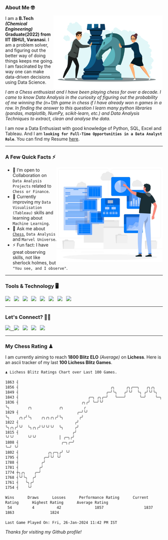 ### About Me 🤓
<img align="right" alt="Coding" width="350" src="https://github.com/Laxman-Lakhan/Laxman-Lakhan/blob/master/Assets/Chess_Vector.jpg">   

I am a **B.Tech** _**(Chemical Engineering)**_ **Graduate(2022) from IIT (BHU), Varanasi**. I am a problem solver, and figuring out the better way of doing things keeps me going. I am fascinated by the way one can make data-driven decisions using Data Science. 

_I am a Chess enthusiast and I have been playing chess for over a decade. I came to know Data Analysis in the curiosity of figuring out the probability of me winning the (n+1)th game in chess if I have already won n games in a row. In finding the answer to this question I learn many python libraries (pandas, matplotlib, NumPy, scikit-learn, etc.) and Data Analysis Techniques to extract, clean and analyse the data._

I am now a Data Enthusiast with good knowledge of Python, SQL, Excel and Tableau. And I am **`looking for Full-Time Opportunities in a Data Analyst Role`**. You can find my Resume
 [here](https://drive.google.com/file/d/1UIOoogRLj5eGQFQBkuvMmTISZVdl2Ok7/view?usp=sharing).


---

### A Few Quick Facts ⚡️
<img align="right" alt="Coding" width="340" src="https://github.com/Laxman-Lakhan/Laxman-Lakhan/blob/master/Assets/Data_Vector.jpg">   

- 🤝 I’m open to Collaboration on `Data Analysis Projects` related to `Chess or Finance`.
- 📖 Currently improving my `Data Visualisation (Tableau)` skills and learning about `Machine Learning`.
- 💬 Ask me about [`Chess`](https://lichess.org/@/YourKingIsInDanger), `Data Analysis` and `Marvel Universe`.
- ⚡️ Fun fact: I have great observing skills, not like sherlock holmes, but `"You see, and I observe"`.

---
### Tools & Technology 🖥

<img src="https://img.shields.io/badge/Python-white?logo=Python&logoColor=ColorName&style=ShieldStyle" /> &nbsp;
<img src="https://img.shields.io/badge/MySQL-white?logo=MySQL&logoColor=ColorName&style=ShieldStyle" /> &nbsp;
<img src="https://img.shields.io/badge/Tableau-white?logo=Tableau&logoColor=ColorName&style=ShieldStyle" /> &nbsp;
<img src="https://img.shields.io/badge/Excel-white?logo=Microsoft+Excel&logoColor=196F3D&style=ShieldStyle" /> &nbsp;
<img src="https://img.shields.io/badge/Jupyter-white?logo=Jupyter&logoColor=ColorName&style=ShieldStyle" /> &nbsp;
<img src="https://img.shields.io/badge/pandas-white?logo=Pandas&logoColor=000080&style=ShieldStyle" /> &nbsp;
<img src="https://img.shields.io/badge/numpy-white?logo=Numpy&logoColor=85C1E9&style=ShieldStyle" /> &nbsp;
<img src="https://img.shields.io/badge/scikit learn-white?logo=Scikit+Learn&logoColor=ColorName&style=ShieldStyle" /> &nbsp;



---

### Let's Connect? 🫳🏻

<a href="mailto:laxmansingh.lakhan@gmail.com"> <img src="https://img.icons8.com/fluent/48/000000/gmail.png" width="3.5%"/> &nbsp;
[<img src="https://img.icons8.com/color/48/000000/linkedin.png" width="3.5%"/>](https://www.linkedin.com/in/laxman-lakhan/)  &nbsp;
[<img src="https://img.icons8.com/fluent/48/000000/facebook-new.png" width="3.5%"/>](https://www.facebook.com/s.laxmanlakhan/)  &nbsp;
[<img src="https://img.icons8.com/fluent/48/000000/instagram-new.png" width="3.5%"/>](https://www.instagram.com/laxman.lakhan/)  &nbsp;
[<img src="https://img.icons8.com/color/48/000000/twitter.png" width="3.5%"/>](https://twitter.com/laxman__lakhan)  &nbsp;

 ---
  
### My Chess Rating ♟
  
I am currently aiming to reach **1800 Blitz ELO** *(Average)* on **Lichess**. Here is an ascii tracker of my last **100 Lichess Blitz Games**.

  ```
  ♟︎ 𝙻𝚒𝚌𝚑𝚎𝚜𝚜 𝙱𝚕𝚒𝚝𝚣 𝚁𝚊𝚝𝚒𝚗𝚐𝚜 𝙲𝚑𝚊𝚛𝚝 𝚘𝚟𝚎𝚛 𝙻𝚊𝚜𝚝 𝟷00 𝙶𝚊𝚖𝚎𝚜.
  
1863 ┤
1856 ┤                                         ╭╮     ╭╮╭──╮   ╭╮╭╮
1849 ┤                                       ╭─╯╰╮   ╭╯╰╯  ╰╮ ╭╯╰╯╰╮
1843 ┤                               ╭─╮ ╭╮╭─╯   ╰───╯      ╰─╯    ╰─╮
1836 ┤                            ╭╮╭╯ ╰─╯╰╯                         ╰╮        ╭╮            ╭╮         ╭
1829 ┤                          ╭─╯╰╯                                 ╰╮    ╭╮╭╯╰╮    ╭╮╭╮╭╮╭╯╰╮       ╭╯
1822 ┤                         ╭╯                                      ╰╮╭╮╭╯╰╯  ╰╮╭╮╭╯╰╯╰╯╰╯  ╰╮     ╭╯
1815 ┤                        ╭╯                                        ╰╯╰╯      ╰╯╰╯          │ ╭─╮╭╯
1808 ┤                   ╭─╮╭─╯                                                                 ╰─╯ ╰╯
1802 ┤             ╭╮╭─╮╭╯ ╰╯
1795 ┤           ╭─╯╰╯ ╰╯
1788 ┤          ╭╯
1781 ┤         ╭╯
1774 ┼╮╭╮    ╭─╯
1768 ┤╰╯╰╮  ╭╯
1761 ┤   ╰╮╭╯
1754 ┤    ╰╯ 

Wins      Draws      Losses      Performance Rating      Current Rating      Highest Rating      Average Rating
   54         4          42               1857                  1837                1863                1824     

Last Game Played On: Fri, 26-Jan-2024 11:42 PM IST
  ```
  
  
*Thanks for visiting my Github profile!*
